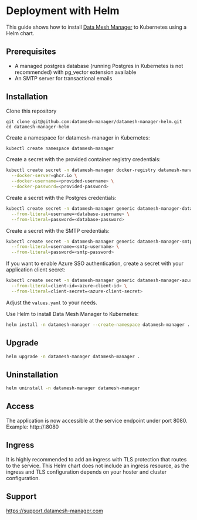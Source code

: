 # Deployment with Helm

This guide shows how to install [Data Mesh Manager](https://datamesh-manager.com/) to Kubernetes using a Helm chart.

## Prerequisites

- A managed postgres database (running Postgres in Kubernetes is not recommended) with pg_vector extension available
- An SMTP server for transactional emails

## Installation

Clone this repository
```
git clone git@github.com:datamesh-manager/datamesh-manager-helm.git
cd datamesh-manager-helm
```

Create a namespace for datamesh-manager in Kubernetes:

```bash
kubectl create namespace datamesh-manager
```

Create a secret with the provided container registry credentials:

```bash
kubectl create secret -n datamesh-manager docker-registry datamesh-manager-registry \
  --docker-server=ghcr.io \
  --docker-username=<provided-username> \
  --docker-password=<provided-password> 
```

Create a secret with the Postgres credentials:

```bash
kubectl create secret -n datamesh-manager generic datamesh-manager-database \
  --from-literal=username=<database-username> \
  --from-literal=password=<database-password>
```

Create a secret with the SMTP credentials:

```bash
kubectl create secret -n datamesh-manager generic datamesh-manager-smtp \
  --from-literal=username=<smtp-username> \
  --from-literal=password=<smtp-password>
```

If you want to enable Azure SSO authentication, create a secret with your application client secret:

```bash
kubectl create secret -n datamesh-manager generic datamesh-manager-azure-sso \
  --from-literal=client-id=<azure-client-id> \
  --from-literal=client-secret=<azure-client-secret>
```


Adjust the `values.yaml` to your needs.

Use Helm to install Data Mesh Manager to Kubernetes:

```bash
helm install -n datamesh-manager --create-namespace datamesh-manager .
```

## Upgrade

```bash
helm upgrade -n datamesh-manager datamesh-manager .
```

## Uninstallation

```bash
helm uninstall -n datamesh-manager datamesh-manager
```


## Access

The application is now accessible at the service endpoint under port 8080.
Example: http://<service-ip-address>:8080

## Ingress

It is highly recommended to add an ingress with TLS protection that routes to the service.
This Helm chart does not include an ingress resource, as the ingress and TLS configuration depends on your hoster and cluster configuration.

## Support

https://support.datamesh-manager.com



